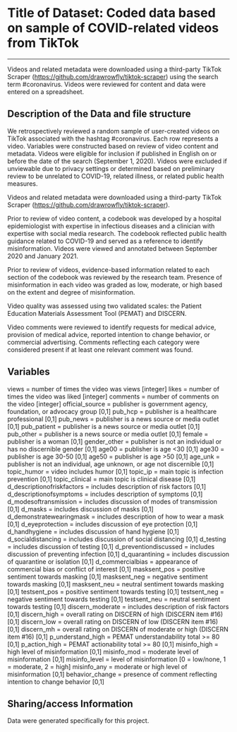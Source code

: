 # Title of Dataset: Coded data based on sample of COVID-related videos from TikTok

---

Videos and related metadata were downloaded using a third-party TikTok Scraper (https://github.com/drawrowfly/tiktok-scraper) using the search term #coronavirus. Videos were reviewed for content and data were entered on a spreadsheet.

## Description of the Data and file structure

We retrospectively reviewed a random sample of user-created videos on TikTok associated with the hashtag #coronavirus.
Each row represents a video. Variables were constructed based on review of video content and metadata.
Videos were eligible for inclusion if published in English on or before the date of the search (September 1, 2020).
Videos were excluded if unviewable due to privacy settings or determined based on preliminary review to be unrelated to COVID-19, related illness, or related public health measures.

Videos and related metadata were downloaded using a third-party TikTok Scraper (https://github.com/drawrowfly/tiktok-scraper).

Prior to review of video content, a codebook was developed by a hospital epidemiologist with expertise in infectious diseases and a clinician with expertise with social media research.
The codebook reflected public health guidance related to COVID-19 and served as a reference to identify misinformation.
Videos were viewed and annotated between September 2020 and January 2021.

Prior to review of videos, evidence-based information related to each section of the codebook was reviewed by the research team.
Presence of misinformation in each video was graded as low, moderate, or high based on the extent and degree of misinformation.

Video quality was assessed using two validated scales: the Patient Education Materials Assessment Tool (PEMAT) and DISCERN.

Video comments were reviewed to identify requests for medical advice, provision of medical advice, reported intention to change behavior, or commercial advertising.
Comments reflecting each category were considered present if at least one relevant comment was found.


## Variables

views = number of times the video was views [integer] 
likes = number of times the video was liked [integer]
comments = number of comments on the video [integer]
official_source = publisher is government agency, foundation, or advocacy group [0,1]
pub_hcp = publisher is a healthcare professional [0,1]
pub_news = publisher is a news source or media outlet [0,1]
pub_patient = publisher is a news source or media outlet [0,1]
pub_other = publisher is a news source or media outlet [0,1]
female = publisher is a woman [0,1]
gender_other = publisher is not an individual or has no discernible gender [0,1]
age00 = publisher is age <30 [0,1]
age30 = publisher is age 30-50 [0,1]
age50 = publisher is age >50 [0,1]
age_unk = publisher is not an individual, age unknown, or age not discernible [0,1]
topic_humor = video includes humor [0,1]
topic_ip = main topic is infection prevention [0,1]
topic_clinical = main topic is clinical disease [0,1]
d_descriptionofriskfactors = includes description of risk factors [0,1]
d_descriptionofsymptoms = includes description of symptoms [0,1]
d_modesoftransmission = includes discussion of modes of transmission [0,1]
d_masks = includes discussion of masks [0,1]
d_demonstratewearingmask = includes description of how to wear a mask [0,1]
d_eyeprotection = includes discussion of eye protection [0,1]
d_handhygiene = includes discussion of hand hygiene [0,1]
d_socialdistancing = includes discussion of social distancing [0,1]
d_testing = includes discussion of testing [0,1]
d_preventiondiscussed = includes discussion of preventing infection [0,1]
d_quarantining = includes discussion of quarantine or isolation [0,1]
d_commercialbias = appearance of commercial bias or conflict of interest [0,1]
masksent_pos = positive sentiment towards masking [0,1]
masksent_neg = negative sentiment towards masking [0,1]
masksent_neu = neutral sentiment towards masking [0,1]
testsent_pos = positive sentiment towards testing [0,1]
testsent_neg = negative sentiment towards testing [0,1]
testsent_neu = neutral sentiment towards testing [0,1]
discern_moderate = includes description of risk factors [0,1]
discern_high = overall rating on DISCERN of high (DISCERN item #16) [0,1]
discern_low = overall rating on DISCERN of low (DISCERN item #16) [0,1]
discern_mh = overall rating on DISCERN of moderate or high (DISCERN item #16) [0,1]
p_understand_high = PEMAT understandability total >= 80 [0,1]
p_action_high = PEMAT actionability total >= 80 [0,1]
misinfo_high = high level of misinformation [0,1]
misinfo_mod = moderate level of misinformation [0,1]
misinfo_level = level of misinformation [0 = low/none, 1 = moderate, 2 = high]
misinfo_any = moderate or high level of misinformation [0,1]
behavior_change = presence of comment reflecting intention to change behavior [0,1]

## Sharing/access Information

Data were generated specifically for this project.

